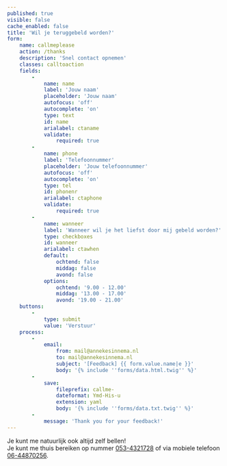 ```yaml
---
published: true
visible: false
cache_enabled: false
title: 'Wil je teruggebeld worden?'
form:
    name: callmeplease
    action: /thanks
    description: 'Snel contact opnemen'
    classes: calltoaction
    fields:
        -
            name: name
            label: 'Jouw naam'
            placeholder: 'Jouw naam'
            autofocus: 'off'
            autocomplete: 'on'
            type: text
            id: name
            arialabel: ctaname
            validate:
                required: true
        -
            name: phone
            label: 'Telefoonnummer'
            placeholder: 'Jouw telefoonnummer'
            autofocus: 'off'
            autocomplete: 'on'
            type: tel
            id: phonenr
            arialabel: ctaphone
            validate:
                required: true
        -
            name: wanneer
            label: 'Wanneer wil je het liefst door mij gebeld worden?'
            type: checkboxes
            id: wanneer
            arialabel: ctawhen
            default:
                ochtend: false
                middag: false
                avond: false
            options:
                ochtend: '9.00 - 12.00'
                middag: '13.00 - 17.00'
                avond: '19.00 - 21.00'
    buttons:
        -
            type: submit
            value: 'Verstuur'
    process:
        -
            email:
                from: mail@annekesinnema.nl
                to: mail@annekesinnema.nl
                subject: '[Feedback] {{ form.value.name|e }}'
                body: '{% include ''forms/data.html.twig'' %}'
        -
            save:
                fileprefix: callme-
                dateformat: Ymd-His-u
                extension: yaml
                body: '{% include ''forms/data.txt.twig'' %}'
        -
            message: 'Thank you for your feedback!'
---
```

<p class="note">Je kunt me natuurlijk ook altijd zelf bellen!<br/>
Je kunt me <span class="implicit">thuis</span> bereiken op nummer <a href="tel:0534321728" class="tel" itemprop="telephone">053-4321728</a> of <span class="implicit">via mobiele telefoon</span> <a href="tel:0644870256" class="tel" itemprop="telephone">06-44870256</a>.</p>